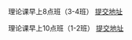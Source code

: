 理论课早上8点班（3-4班） [提交地址](https://workspace.jianguoyun.com/inbox/collect/4c457de02959489f8df45fc5ab3312c2/submit)

理论课早上10点班（1-2班） [提交地址](https://workspace.jianguoyun.com/inbox/collect/3a2c2ca841944be7b600cce774274c36/submit)

